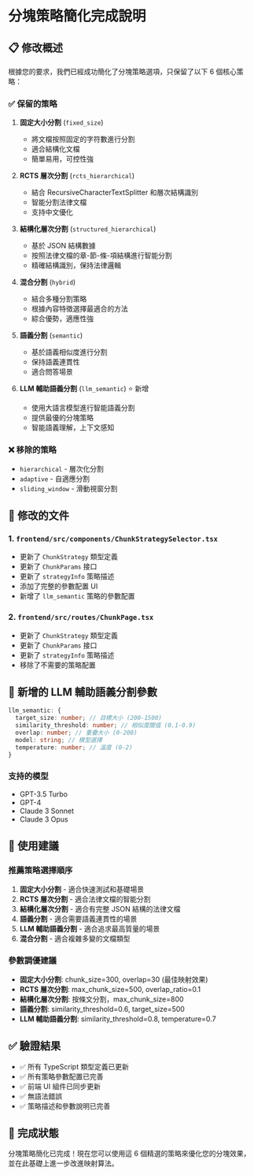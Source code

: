 # 分塊策略簡化完成說明

## 📋 修改概述

根據您的要求，我們已經成功簡化了分塊策略選項，只保留了以下 6 個核心策略：

### ✅ 保留的策略

1. **固定大小分割** (`fixed_size`)

   - 將文檔按照固定的字符數進行分割
   - 適合結構化文檔
   - 簡單易用，可控性強

2. **RCTS 層次分割** (`rcts_hierarchical`)

   - 結合 RecursiveCharacterTextSplitter 和層次結構識別
   - 智能分割法律文檔
   - 支持中文優化

3. **結構化層次分割** (`structured_hierarchical`)

   - 基於 JSON 結構數據
   - 按照法律文檔的章-節-條-項結構進行智能分割
   - 精確結構識別，保持法律邏輯

4. **混合分割** (`hybrid`)

   - 結合多種分割策略
   - 根據內容特徵選擇最適合的方法
   - 綜合優勢，適應性強

5. **語義分割** (`semantic`)

   - 基於語義相似度進行分割
   - 保持語義連貫性
   - 適合問答場景

6. **LLM 輔助語義分割** (`llm_semantic`) ⭐ 新增
   - 使用大語言模型進行智能語義分割
   - 提供最優的分塊策略
   - 智能語義理解，上下文感知

### ❌ 移除的策略

- `hierarchical` - 層次化分割
- `adaptive` - 自適應分割
- `sliding_window` - 滑動視窗分割

## 🔧 修改的文件

### 1. `frontend/src/components/ChunkStrategySelector.tsx`

- 更新了 `ChunkStrategy` 類型定義
- 更新了 `ChunkParams` 接口
- 更新了 `strategyInfo` 策略描述
- 添加了完整的參數配置 UI
- 新增了 `llm_semantic` 策略的參數配置

### 2. `frontend/src/routes/ChunkPage.tsx`

- 更新了 `ChunkStrategy` 類型定義
- 更新了 `ChunkParams` 接口
- 更新了 `strategyInfo` 策略描述
- 移除了不需要的策略配置

## 🎯 新增的 LLM 輔助語義分割參數

```typescript
llm_semantic: {
  target_size: number; // 目標大小 (200-1500)
  similarity_threshold: number; // 相似度閾值 (0.1-0.9)
  overlap: number; // 重疊大小 (0-200)
  model: string; // 模型選擇
  temperature: number; // 溫度 (0-2)
}
```

### 支持的模型

- GPT-3.5 Turbo
- GPT-4
- Claude 3 Sonnet
- Claude 3 Opus

## 🚀 使用建議

### 推薦策略選擇順序

1. **固定大小分割** - 適合快速測試和基礎場景
2. **RCTS 層次分割** - 適合法律文檔的智能分割
3. **結構化層次分割** - 適合有完整 JSON 結構的法律文檔
4. **語義分割** - 適合需要語義連貫性的場景
5. **LLM 輔助語義分割** - 適合追求最高質量的場景
6. **混合分割** - 適合複雜多變的文檔類型

### 參數調優建議

- **固定大小分割**: chunk_size=300, overlap=30 (最佳映射效果)
- **RCTS 層次分割**: max_chunk_size=500, overlap_ratio=0.1
- **結構化層次分割**: 按條文分割，max_chunk_size=800
- **語義分割**: similarity_threshold=0.6, target_size=500
- **LLM 輔助語義分割**: similarity_threshold=0.8, temperature=0.7

## ✅ 驗證結果

- ✅ 所有 TypeScript 類型定義已更新
- ✅ 所有策略參數配置已完善
- ✅ 前端 UI 組件已同步更新
- ✅ 無語法錯誤
- ✅ 策略描述和參數說明已完善

## 🎉 完成狀態

分塊策略簡化已完成！現在您可以使用這 6 個精選的策略來優化您的分塊效果，並在此基礎上進一步改進映射算法。

